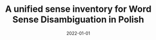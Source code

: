 ---
# Documentation: https://wowchemy.com/docs/managing-content/

title: A unified sense inventory for Word Sense Disambiguation in Polish
subtitle: ''
summary: ''
authors:
- janz
- Agnieszka Dziob
- Marcin Ł. Oleksy
- Joanna Baran
tags: []
categories: []
date: '2022-01-01'
lastmod: 2022-10-07T05:46:20Z
featured: false
draft: false

# Featured image
# To use, add an image named `featured.jpg/png` to your page's folder.
# Focal points: Smart, Center, TopLeft, Top, TopRight, Left, Right, BottomLeft, Bottom, BottomRight.
image:
  caption: ''
  focal_point: ''
  preview_only: false

# Projects (optional).
#   Associate this post with one or more of your projects.
#   Simply enter your project's folder or file name without extension.
#   E.g. `projects = ["internal-project"]` references `content/project/deep-learning/index.md`.
#   Otherwise, set `projects = []`.
projects: []
publishDate: '2022-10-07T05:46:19.033127Z'
publication_types:
- '1'
abstract: ''
publication: '*Computational Science - ICCS 2022 : 22nd International Conference London,
  UK, June 21-23, 2022 : proceedings. Pt. 2*'
doi: 10.1007/978-3-031-08754-7_70
links:
- name: URL
  url: https://link.springer.com/chapter/10.1007/978-3-031-08754-7_70
---